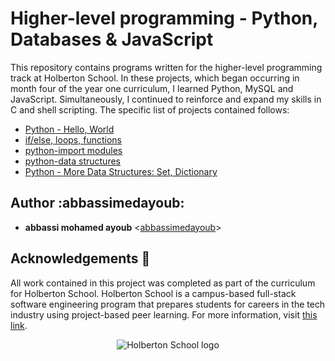 # Higher-level programming - Python, Databases & JavaScript

This repository contains programs written for the higher-level programming
track at Holberton School. In these projects, which began occurring in month
four of the year one curriculum, I learned Python, MySQL and JavaScript.
Simultaneously, I continued to reinforce and expand my skills in C and shell
scripting. The specific list of projects contained follows:

- [Python - Hello, World](./python-hello_world)
- [if/else, loops, functions](./python-if_else_loops_functions/)
- [python-import modules](./python-import_modules)
- [python-data structures](./python-data_structures)
- [Python - More Data Structures: Set, Dictionary](./python-more_data_structures)

## Author :abbassimedayoub:

- **abbassi mohamed ayoub** <[abbassimedayoub](https://github.com/abbassimedayoub)>

## Acknowledgements :pray:

All work contained in this project was completed as part of the curriculum for
Holberton School. Holberton School is a campus-based full-stack software
engineering program that prepares students for careers in the tech industry
using project-based peer learning. For more information, visit
[this link](https://www.holbertonschool.com/).

<p align="center">
  <img src="http://www.holbertonschool.com/holberton-logo.png"
       alt="Holberton School logo"
  >
</p>
